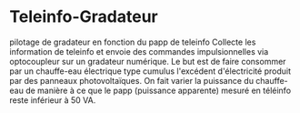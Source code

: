 # Teleinfo-Gradateur
pilotage de gradateur en fonction du papp de teleinfo
Collecte les information de teleinfo et envoie des commandes impulsionnelles via optocoupleur sur un gradateur numérique.
Le but est de faire consommer par un chauffe-eau électrique type cumulus l'excédent d'électricité produit par des panneaux photovoltaïques.
On fait varier la puissance du chauffe-eau de manière à ce que le papp (puissance apparente) mesuré en téléinfo reste inférieur à 50 VA.
